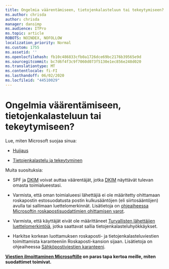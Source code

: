 ```yaml
---
title: Ongelmia väärentämiseen, tietojenkalasteluun tai tekeytymiseen?
ms.author: chrisda
author: chrisda
manager: dansimp
ms.audience: ITPro
ms.topic: article
ROBOTS: NOINDEX, NOFOLLOW
localization_priority: Normal
ms.custom: 1755
ms.assetid: ''
ms.openlocfilehash: fb10c486833cfb0a1726dce69bc2176b39565e9d
ms.sourcegitcommit: bc7d6f4f3c9f7060d073f5130e1ec856e248d020
ms.translationtype: MT
ms.contentlocale: fi-FI
ms.lasthandoff: 06/02/2020
ms.locfileid: "44510029"
---
```

# <a name="issues-with-spoofing-phishing-or-impersonation"></a>Ongelmia väärentämiseen, tietojenkalasteluun tai tekeytymiseen?

Lue, miten Microsoft suojaa sinua:

- [Huijaus](https://docs.microsoft.com/microsoft-365/security/office-365-security/anti-spoofing-protection)

- [Tietojenkalastelu ja tekeytyminen](https://docs.microsoft.com/microsoft-365/security/office-365-security/atp-anti-phishing)

Muita suosituksia:

- SPF ja [DKIM](https://docs.microsoft.com/microsoft-365/security/office-365-security/set-up-spf-in-office-365-to-help-prevent-spoofing) voivat auttaa väärentäjät, jotka [DKIM](https://docs.microsoft.com/microsoft-365/security/office-365-security/use-dkim-to-validate-outbound-email) näyttävät tulevan omasta toimialueestasi.

- Varmista, että oman toimialueesi lähettäjiä ei ole määritetty ohittamaan roskapostin estosuodatusta postin kulkusääntöjen (eli siirtosääntöjen) avulla tai sallimaan luettelomerkinnät. Lisätietoja on [ohjeaiheessa Microsoftin roskapostisuodattimien ohittamisen varot](https://docs.microsoft.com/exchange/troubleshoot/antispam/cautions-against-bypassing-spam-filters).

- Varmista, että käyttäjät eivät ole määrittäneet [Turvallisten lähettäjien luettelomerkintöjä,](https://support.office.com/article/BE1BAEA0-BEAB-4A30-B968-9004332336CE) jotka saattavat sallia tietojenkalasteluhyökkäykset.

- Harkitse korkean luottamuksen roskaposti- ja tietojenkalasteluviestien toimittamista karanteeniin Roskaposti-kansion sijaan. Lisätietoja on ohjeaiheessa [Sähköpostiviestien karanteeni](https://docs.microsoft.com/microsoft-365/security/office-365-security/quarantine-email-messages).

**[Viestien ilmoittaminen Microsoftille](https://support.office.com/article/b5caa9f1-cdf3-4443-af8c-ff724ea719d2) on paras tapa kertoa meille, miten suodattimet toimivat.**
